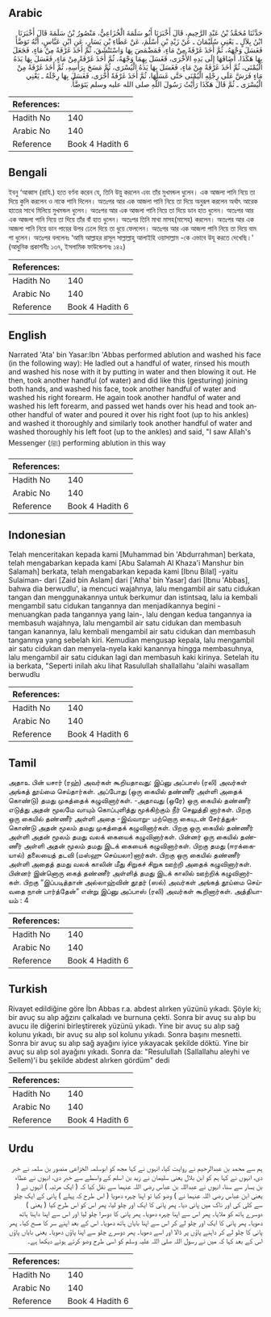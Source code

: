 ## Arabic


<div dir="rtl" lang="ar" style={{fontSize:'larger',backgroundColor:'#f8f9fa',padding:20}}>
حَدَّثَنَا مُحَمَّدُ بْنُ عَبْدِ الرَّحِيمِ، قَالَ أَخْبَرَنَا أَبُو سَلَمَةَ الْخُزَاعِيُّ، مَنْصُورُ بْنُ سَلَمَةَ قَالَ أَخْبَرَنَا ابْنُ بِلاَلٍ ـ يَعْنِي سُلَيْمَانَ ـ عَنْ زَيْدِ بْنِ أَسْلَمَ، عَنْ عَطَاءِ بْنِ يَسَارٍ، عَنِ ابْنِ عَبَّاسٍ، أَنَّهُ تَوَضَّأَ فَغَسَلَ وَجْهَهُ، ثُمَّ أَخَذَ غَرْفَةً مِنْ مَاءٍ، فَمَضْمَضَ بِهَا وَاسْتَنْشَقَ، ثُمَّ أَخَذَ غَرْفَةً مِنْ مَاءٍ، فَجَعَلَ بِهَا هَكَذَا، أَضَافَهَا إِلَى يَدِهِ الأُخْرَى، فَغَسَلَ بِهِمَا وَجْهَهُ، ثُمَّ أَخَذَ غَرْفَةً مِنْ مَاءٍ، فَغَسَلَ بِهَا يَدَهُ الْيُمْنَى، ثُمَّ أَخَذَ غَرْفَةً مِنْ مَاءٍ، فَغَسَلَ بِهَا يَدَهُ الْيُسْرَى، ثُمَّ مَسَحَ بِرَأْسِهِ، ثُمَّ أَخَذَ غَرْفَةً مِنْ مَاءٍ فَرَشَّ عَلَى رِجْلِهِ الْيُمْنَى حَتَّى غَسَلَهَا، ثُمَّ أَخَذَ غَرْفَةً أُخْرَى، فَغَسَلَ بِهَا رِجْلَهُ ـ يَعْنِي الْيُسْرَى ـ ثُمَّ قَالَ هَكَذَا رَأَيْتُ رَسُولَ اللَّهِ صلى الله عليه وسلم يَتَوَضَّأُ‏.‏
</div>
<div style={{backgroundColor:'#f8f9fa',padding:20, marginBottom: 10}}><table> <thead> <tr> <th>References:</th> <th></th> </tr> </thead> <tbody><tr><td>Hadith No</td><td>140</td></tr><tr><td>Arabic No</td><td>140</td></tr><tr><td>Reference</td><td>Book 4 Hadith 6</td></tr></tbody></table></div>

## Bengali


<div dir="ltr" lang="bn" style={{fontSize:'larger',backgroundColor:'#f8f9fa',padding:20}}>
ইবনু ‘আব্বাস (রাযি.) হতে বর্ণনা করেন যে, তিনি উয়ু করলেন এবং তাঁর মুখমন্ডল ধুলেন। এক আজলা পানি নিয়ে তা দিয়ে কুলি করলেন ও নাকে পানি দিলেন। অতঃপর আর এক আজলা পানি নিয়ে তা দিয়ে অনুরূপ করলেন অর্থাৎ আরেক হাতের সাথে মিলিয়ে মুখমন্ডল ধুলেন। অতঃপর আর এক আজলা পানি নিয়ে তা দিয়ে ডান হাত ধুলেন। অতঃপর আর এক আজলা পানি নিয়ে তা দিয়ে তাঁর বাঁ হাত ধুলেন। অতঃপর তিনি মাথা মাসহ(মাসেহ) করলেন। অতঃপর আর এক আজলা পানি নিয়ে ডান পায়ের উপর ঢেলে দিয়ে তা ধুয়ে ফেললেন। অতঃপর আর এক আজলা পানি নিয়ে তা দিয়ে বাম পা ধুলেন। অতঃপর বললেনঃ ‘আমি আল্লাহর রাসূল সাল্লাল্লাহু আলাইহি ওয়াসাল্লাম -কে এভাবে উযূ করতে দেখেছি।’ (আধুনিক প্রকাশনীঃ ১৩৭, ইসলামিক ফাউন্ডেশনঃ ১৪২)
</div>
<div style={{backgroundColor:'#f8f9fa',padding:20, marginBottom: 10}}><table> <thead> <tr> <th>References:</th> <th></th> </tr> </thead> <tbody><tr><td>Hadith No</td><td>140</td></tr><tr><td>Arabic No</td><td>140</td></tr><tr><td>Reference</td><td>Book 4 Hadith 6</td></tr></tbody></table></div>

## English


<div dir="ltr" lang="en" style={{fontSize:'larger',backgroundColor:'#f8f9fa',padding:20}}>
Narrated 'Ata' bin Yasar:Ibn 'Abbas performed ablution and washed his face (in the following way): He ladled out a handful of water, rinsed his mouth and washed his nose with it by putting in water and then blowing it out. He then, took another handful (of water) and did like this (gesturing) joining both hands, and washed his face, took another handful of water and washed his right forearm. He again took another handful of water and washed his left forearm, and passed wet hands over his head and took another handful of water and poured it over his right foot (up to his ankles) and washed it thoroughly and similarly took another handful of water and washed thoroughly his left foot (up to the ankles) and said, "I saw Allah's Messenger (ﷺ) performing ablution in this way
</div>
<div style={{backgroundColor:'#f8f9fa',padding:20, marginBottom: 10}}><table> <thead> <tr> <th>References:</th> <th></th> </tr> </thead> <tbody><tr><td>Hadith No</td><td>140</td></tr><tr><td>Arabic No</td><td>140</td></tr><tr><td>Reference</td><td>Book 4 Hadith 6</td></tr></tbody></table></div>

## Indonesian


<div dir="ltr" lang="id" style={{fontSize:'larger',backgroundColor:'#f8f9fa',padding:20}}>
Telah menceritakan kepada kami [Muhammad bin 'Abdurrahman] berkata, telah mengabarkan kepada kami [Abu Salamah Al Khaza'i Manshur bin Salamah] berkata, telah mengabarkan kepada kami [Ibnu Bilal] -yaitu Sulaiman- dari [Zaid bin Aslam] dari ['Atha' bin Yasar] dari [Ibnu 'Abbas], bahwa dia berwudlu', ia mencuci wajahnya, lalu mengambil air satu cidukan tangan dan menggunakannya untuk berkumur dan istintsaq, lalu ia kembali mengambil satu cidukan tangannya dan menjadikannya begini -menuangkan pada tangannya yang lain-, lalu dengan kedua tangannya ia membasuh wajahnya, lalu mengambil air satu cidukan dan membasuh tangan kanannya, lalu kembali mengambil air satu cidukan dan membasuh tangannya yang sebelah kiri. Kemudian mengusap kepala, lalu mengambil air satu cidukan dan menyela-nyela kaki kanannya hingga membasuhnya, lalu mengambil air satu cidukan lagi dan membasuh kaki kirinya. Setelah itu ia berkata, "Seperti inilah aku lihat Rasulullah shallallahu 'alaihi wasallam berwudlu
</div>
<div style={{backgroundColor:'#f8f9fa',padding:20, marginBottom: 10}}><table> <thead> <tr> <th>References:</th> <th></th> </tr> </thead> <tbody><tr><td>Hadith No</td><td>140</td></tr><tr><td>Arabic No</td><td>140</td></tr><tr><td>Reference</td><td>Book 4 Hadith 6</td></tr></tbody></table></div>

## Tamil


<div dir="ltr" lang="ta" style={{fontSize:'larger',backgroundColor:'#f8f9fa',padding:20}}>
அதாஉ பின் யசார் (ரஹ்) அவர்கள் கூறியதாவது: இப்னு அப்பாஸ் (ரலி) அவர்கள் அங்கத் தூய்மை செய்தார்கள். அப்போது (ஒரு கையில் தண்ணீர் அள்ளி அதைக் கொண்டு) தமது முகத்தைக் கழுவினார்கள். -அதாவது (ஒரே) ஒரு கையில் தண்ணீர் எடுத்து அதன் மூலமே வாயும் கொப்புளித்து மூக்கிற்கும் நீர் செலுத்தி னார்கள். பிறகு ஒரு கையில் தண்ணீர் அள்ளி அதை -இவ்வாறு- மற்றொரு கையுடன் சேர்த்துக்கொண்டு அதன் மூலம் தமது முகத்தைக் கழுவினார்கள். பிறகு ஒரு கையில் தண்ணீர் அள்ளி அதன் மூலம் தமது வலக் கையைக் கழுவினார்கள். பின்னர் ஒரு கையில் தண்ணீர் அள்ளி அதன் மூலம் தமது இடக் கையைக் கழுவினார்கள். பிறகு தமது (ஈரக்கையால்) தலையைத் தடவி (மஸ்ஹு செய்யலா)னார்கள். பிறகு ஒரு கையில் தண்ணீர் அள்ளி அதைத் தமது வலக் காலின் மீது சிறுகச் சிறுக ஊற்றி அதைக் கழுவினார்கள். பின்னர் இன்னொரு கைத் தண்ணீர் அள்ளித் தமது இடக் காலில் ஊற்றிக் கழுவினார்கள். பிறகு “இப்படித்தான் அல்லாஹ்வின் தூதர் (ஸல்) அவர்கள் அங்கத் தூய்மை செய்வதை நான் பார்த்தேன்” என்று இப்னு அப்பாஸ் (ரலி) அவர்கள் கூறினார்கள். அத்தியாயம் : 4
</div>
<div style={{backgroundColor:'#f8f9fa',padding:20, marginBottom: 10}}><table> <thead> <tr> <th>References:</th> <th></th> </tr> </thead> <tbody><tr><td>Hadith No</td><td>140</td></tr><tr><td>Arabic No</td><td>140</td></tr><tr><td>Reference</td><td>Book 4 Hadith 6</td></tr></tbody></table></div>

## Turkish


<div dir="ltr" lang="tr" style={{fontSize:'larger',backgroundColor:'#f8f9fa',padding:20}}>
Rivayet edildiğine göre İbn Abbas r.a. abdest alırken yüzünü yıkadı. Şöyle ki; bir avuç su alıp ağzını çalkaladı ve burnuna çekti. Sonra bir avuç su alıp bu avucu ile diğerini birleştirerek yüzünü yıkadı. Yine bir avuç su alıp sağ kolunu yıkadı, bir avuç su alıp sol kolunu yıkadı. Sonra başını mesnetti. Sonra bir avuç su alıp sağ ayağını iyice yıkayacak şekilde döktü. Yine bir avuç su alıp sol ayağını yıkadı. Sonra da: "Resulullah (Sallallahu aleyhi ve Sellem)'i bu şekilde abdest alırken gördüm" dedi
</div>
<div style={{backgroundColor:'#f8f9fa',padding:20, marginBottom: 10}}><table> <thead> <tr> <th>References:</th> <th></th> </tr> </thead> <tbody><tr><td>Hadith No</td><td>140</td></tr><tr><td>Arabic No</td><td>140</td></tr><tr><td>Reference</td><td>Book 4 Hadith 6</td></tr></tbody></table></div>

## Urdu


<div dir="rtl" lang="ur" style={{fontSize:'larger',backgroundColor:'#f8f9fa',padding:20}}>
ہم سے محمد بن عبدالرحیم نے روایت کیا، انہوں نے کہا مجھ کو ابوسلمہ الخزاعی منصور بن سلمہ نے خبر دی، انہوں نے کہا ہم کو ابن بلال یعنی سلیمان نے زید بن اسلم کے واسطے سے خبر دی، انہوں نے عطاء بن یسار سے سنا، انہوں نے عبداللہ بن عباس رضی اللہ عنہما سے نقل کیا کہ ( ایک مرتبہ ) انہوں نے ( یعنی ابن عباس رضی اللہ عنہما نے ) وضو کیا تو اپنا چہرہ دھویا ( اس طرح کہ پہلے ) پانی کے ایک چلو سے کلی کی اور ناک میں پانی دیا۔ پھر پانی کا ایک اور چلو لیا، پھر اس کو اس طرح کیا ( یعنی ) دوسرے ہاتھ کو ملایا۔ پھر اس سے اپنا چہرہ دھویا۔ پھر پانی کا دوسرا چلو لیا اور اس سے اپنا داہنا ہاتھ دھویا۔ پھر پانی کا ایک اور چلو لے کر اس سے اپنا بایاں ہاتھ دھویا۔ اس کے بعد اپنے سر کا مسح کیا۔ پھر پانی کا چلو لے کر داہنے پاؤں پر ڈالا اور اسے دھویا۔ پھر دوسرے چلو سے اپنا پاؤں دھویا۔ یعنی بایاں پاؤں اس کے بعد کہا کہ میں نے رسول اللہ صلی اللہ علیہ وسلم کو اسی طرح وضو کرتے ہوئے دیکھا ہے۔
</div>
<div style={{backgroundColor:'#f8f9fa',padding:20, marginBottom: 10}}><table> <thead> <tr> <th>References:</th> <th></th> </tr> </thead> <tbody><tr><td>Hadith No</td><td>140</td></tr><tr><td>Arabic No</td><td>140</td></tr><tr><td>Reference</td><td>Book 4 Hadith 6</td></tr></tbody></table></div>